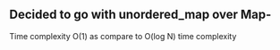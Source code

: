 ## Decided to go with unordered_map over Map-
Time complexity O(1) as compare to O(log N) time complexity